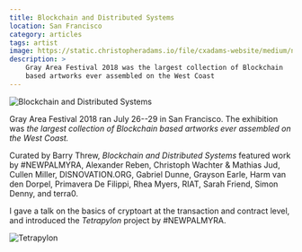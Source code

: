 ```yaml
---
title: Blockchain and Distributed Systems
location: San Francisco
category: articles
tags: artist
image: https://static.christopheradams.io/file/cxadams-website/medium/nextcloud/Photos/Albums/2018/20180725-1250_SanFrancisco_GrayArea/20180725-1250_SanFrancisco_GrayArea_L1002528-0.jpg
description: >
    Gray Area Festival 2018 was the largest collection of Blockchain
    based artworks ever assembled on the West Coast
---
```


![Blockchain and Distributed
Systems](https://static.christopheradams.io/file/cxadams-website/medium/nextcloud/Photos/Albums/2018/20180730-1621_SanFrancisco_GrayArea/20180730-1621_SanFrancisco_GrayArea_L1003046-0.jpg)

Gray Area Festival 2018 ran July 26--29 in San Francisco. The exhibition
was *the largest collection of Blockchain based artworks ever assembled
on the West Coast.*

Curated by Barry Threw, *Blockchain and Distributed Systems* featured
work by #NEWPALMYRA, Alexander Reben, Christoph Wachter & Mathias Jud,
Cullen Miller, DISNOVATION.ORG, Gabriel Dunne, Grayson Earle, Harm van
den Dorpel, Primavera De Filippi, Rhea Myers, RIAT, Sarah Friend, Simon
Denny, and terra0.

I gave a talk on the basics of cryptoart at the transaction and
contract level, and introduced the *Tetrapylon* project by #NEWPALMYRA.

![Tetrapylon](https://static.christopheradams.io/file/cxadams-website/medium/nextcloud/Photos/Albums/2018/20180726-1734_SanFrancisco_GrayArea/20180726-1734_SanFrancisco_GrayArea_L1002552-0.jpg)
